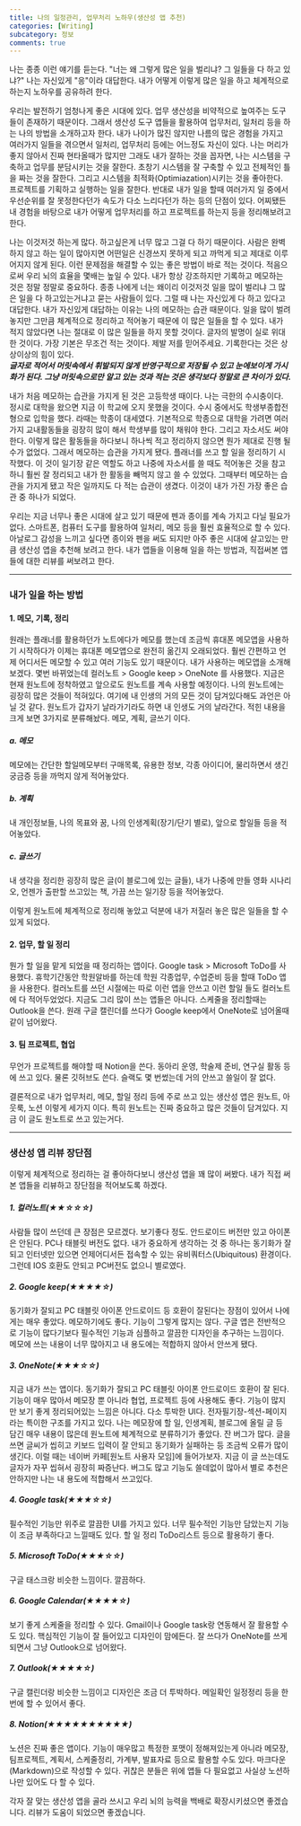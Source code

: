 ```yaml
---
title: 나의 일정관리, 업무처리 노하우(생산성 앱 추천)
categories: [Writing]
subcategory: 정보
comments: true
---
```


나는 종종 이런 얘기를 듣는다. "너는 왜 그렇게 많은 일을 벌리냐? 그 일들을 다 하고 있냐?" 나는 자신있게 "응"이라 대답한다. 내가 어떻게 이렇게 많은 일을 하고 체계적으로 하는지 노하우를 공유하려 한다.

우리는 발전하기 엄청나게 좋은 시대에 있다. 업무 생산성을 비약적으로 높여주는 도구들이 존재하기 때문이다. 그래서 생산성 도구 앱들을 활용하여 업무처리, 일처리 등을 하는 나의 방법을 소개하고자 한다. 내가 나이가 많진 않지만 나름의 많은 경험을 가지고 여러가지 일들을 겪으면서 일처리, 업무처리 등에는 어느정도 자신이 있다. 나는 머리가 좋지 않아서 진짜 현타올때가 많지만 그래도 내가 잘하는 것을 꼽자면, 나는 시스템을 구축하고 업무를 분담시키는 것을 잘한다. 초창기 시스템을 잘 구축할 수 있고 전체적인 틀을 짜는 것을 잘한다. 그리고 시스템을 최적화(Optimiazation)시키는 것을 좋아한다. 프로젝트를 기획하고 실행하는 일을 잘한다. 반대로 내가 일을 할때 여러가지 일 중에서 우선순위를 잘 못정한다던가 속도가 다소 느리다던가 하는 등의 단점이 있다. 어찌됐든 내 경험을 바탕으로 내가 어떻게 업무처리를 하고 프로젝트를 하는지 등을 정리해보려고 한다.

나는 이것저것 하는게 많다. 하고싶은게 너무 많고 그걸 다 하기 때문이다. 사람은 완벽하지 않고 하는 일이 많아지면 어떤일은 신경쓰지 못하게 되고 까먹게 되고 제대로 이루어지지 않게 된다. 이런 문제점을 해결할 수 있는 좋은 방법이 바로 적는 것이다. 적음으로써 우리 뇌의 효율을 몇배는 높일 수 있다. 내가 항상 강조하지만 기록하고 메모하는 것은 정말 정말로 중요하다. 종종 나에게 너는 왜이리 이것저것 일을 많이 벌리냐 그 많은 일을 다 하고있는거냐고 묻는 사람들이 있다. 그럴 때 나는 자신있게 다 하고 있다고 대답한다. 내가 자신있게 대답하는 이유는 나의 메모하는 습관 때문이다. 일을 많이 벌려놓지만 그만큼 체계적으로 정리하고 적어놓기 때문에 이 많은 일들을 할 수 있다. 내가 적지 않았다면 나는 절대로 이 많은 일들을 하지 못할 것이다. 글자의 발명이 실로 위대한 것이다. 가장 기본은 무조건 적는 것이다. 제발 저를 믿어주세요. 기록한다는 것은 상상이상의 힘이 있다.  
***글자로 적어서 머릿속에서 휘발되지 않게 반영구적으로 저장될 수 있고 눈에보이게 가시화가 된다. 그냥 머릿속으로만 알고 있는 것과 적는 것은 생각보다 정말로 큰 차이가 있다.***

내가 처음 메모하는 습관을 가지게 된 것은 고등학생 때이다. 나는 극한의 수시충이다. 정시로 대학을 왔으면 지금 이 학교에 오지 못했을 것이다. 수시 중에서도 학생부종합전형으로 입학을 했다. 라때는 학종이 대세였다. 기본적으로 학종으로 대학을 가려면 여러가지 교내활동들을 굉장히 많이 해서 학생부를 많이 채워야 한다. 그리고 자소서도 써야 한다. 이렇게 많은 활동들을 하다보니 하나씩 적고 정리하지 않으면 뭔가 제대로 진행 될 수가 없었다. 그래서 메모하는 습관을 가지게 됐다. 플래너를 쓰고 할 일을 정리하기 시작했다. 이 것이 일기장 같은 역할도 하고 나중에 자소서를 쓸 때도 적어놓은 것을 참고하니 훨씬 잘 정리되고 내가 한 활동을 빼먹지 않고 쓸 수 있었다. 그때부터 메모하는 습관을 가지게 됐고 작은 일까지도 다 적는 습관이 생겼다. 이것이 내가 가진 가장 좋은 습관 중 하나가 되었다.

우리는 지금 너무나 좋은 시대에 살고 있기 때문에 펜과 종이를 계속 가지고 다닐 필요가 없다. 스마트폰, 컴퓨터 도구를 활용하여 일처리, 메모 등을 훨씬 효율적으로 할 수 있다. 아날로그 감성을 느끼고 싶다면 종이와 펜을 써도 되지만 아주 좋은 시대에 살고있는 만큼 생산성 앱을 추천해 보려고 한다. 내가 앱들을 이용해 일을 하는 방법과, 직접써본 앱들에 대한 리뷰를 써보려고 한다.

----

### 내가 일을 하는 방법

#### 1. 메모, 기록, 정리

원래는 플래너를 활용하던가 노트에다가 메모를 했는데 조금씩 휴대폰 메모앱을 사용하기 시작하다가 이제는 휴대폰 메모앱으로 완전히 옮긴지 오래되었다. 훨씬 간편하고 언제 어디서든 메모할 수 있고 여러 기능도 있기 때문이다. 내가 사용하는 메모앱을 소개해 보겠다. 몇번 바뀌었는데 
컬러노트 > Google keep > OneNote 를 사용했다. 지금은 현재 원노트에 정착하였고 앞으로도 원노트를 계속 사용할 예정이다. 나의 원노트에는 굉장히 많은 것들이 적혀있다. 여기에 내 인생의 거의 모든 것이 담겨있다해도 과언은 아닐 것 같다. 원노트가 갑자기 날라가기라도 하면 내 인생도 거의 날라간다. 적힌 내용을 크게 보면 3가지로 분류해놨다. 메모, 계획, 글쓰기 이다.

##### a. 메모
메모에는 간단한 할일메모부터 구매목록, 유용한 정보, 각종 아이디어, 물리하면서 생긴 궁금증 등을 까먹지 않게 적어놓았다.
##### b. 계획
내 개인정보들, 나의 목표와 꿈, 나의 인생계획(장기/단기 별로), 앞으로 할일들 등을 적어놓았다. 
##### c. 글쓰기
내 생각을 정리한 굉장히 많은 글(이 블로그에 있는 글들), 내가 나중에 만들 영화 시나리오, 언젠가 출판할 쓰고있는 책, 가끔 쓰는 일기장 등을 적어놓았다.  

이렇게 원노트에 체계적으로 정리해 놓았고 덕분에 내가 저질러 놓은 많은 일들을 할 수 있게 되었다.


#### 2. 업무, 할 일 정리

뭔가 할 일을 맡게 되었을 때 정리하는 앱이다. 
Google task > Microsoft ToDo를 사용했다. 휴학기간동안 학원알바를 하는데 학원 각종업무, 수업준비 등을 할때 ToDo 앱을 사용한다. 컬러노트를 쓰던 시절에는 따로 이런 앱을 안쓰고 이런 할일 들도 컬러노트에 다 적어두었었다. 지금도 그리 많이 쓰는 앱들은 아니다.
스케줄을 정리할때는 Outlook을 쓴다. 원래 구글 캘린더를 쓰다가 Google keep에서 OneNote로 넘어올때 같이 넘어왔다.


#### 3. 팀 프로젝트, 협업

무언가 프로젝트를 해야할 때 Notion을 쓴다. 동아리 운영, 학술제 준비, 연구실 활동 등에 쓰고 있다. 물론 깃허브도 쓴다. 슬랙도 몇 번썼는데 거의 안쓰고 쓸일이 잘 없다.

결론적으로 내가 업무처리, 메모, 할일 정리 등에 주로 쓰고 있는 생산성 앱은 원노트, 아웃룩, 노션 이렇게 세가지 이다. 특히 원노트는 진짜 중요하고 많은 것들이 담겨있다. 지금 이 글도 원노트로 쓰고 있는거다.

----



### 생산성 앱 리뷰 장단점

이렇게 체계적으로 정리하는 걸 좋아하다보니 생산성 앱을 꽤 많이 써봤다. 내가 직접 써본 앱들을 리뷰하고 장단점을 적어보도록 하겠다.

##### 1. 컬러노트(★★☆☆☆)
사람들 많이 쓰던데 큰 장점은 모르겠다. 보기좋다 정도. 안드로이드 버전만 있고 아이폰은 안된다. PC나 태블릿 버전도 없다. 내가 중요하게 생각하는 것 중 하나는 동기화가 잘 되고 인터넷만 있으면 언제어디서든 접속할 수 있는 유비쿼터스(Ubiquitous) 환경이다. 그런데 IOS 호환도 안되고 PC버전도 없으니 별로였다.

##### 2. Google keep(★★★★☆)
동기화가 잘되고 PC 태블릿 아이폰 안드로이드 등 호환이 잘된다는 장점이 있어서 나에게는 매우 좋았다. 메모하기에도 좋다. 기능이 그렇게 많지는 않다. 구글 앱은 전반적으로 기능이 많다기보다 필수적인 기능과 심플하고 깔끔한 디자인을 추구하는 느낌이다. 메모에 쓰는 내용이 너무 많아지고 내 용도에는 적합하지 않아서 안쓰게 됐다.

##### 3. OneNote(★★★☆☆)
지금 내가 쓰는 앱이다. 동기화가 잘되고 PC 태블릿 아이폰 안드로이드 호환이 잘 된다. 기능이 매우 많아서 메모장 뿐 아니라 협업, 프로젝트 등에 사용해도 좋다. 기능이 많지만 보기 좋게 정리되어있는 느낌은 아니다. 다소 투박한 UI다. 전자필기장-섹션-페이지 라는 특이한 구조를 가지고 있다. 나는 메모장에 할 일, 인생계획, 블로그에 올릴 글 등 담긴 매우 내용이 많은데 원노트에 체계적으로 분류하기가 좋았다. 잔 버그가 많다. 글을 쓰면 글씨가 씹히고 키보드 입력이 잘 안되고 동기화가 실패하는 등 조금씩 오류가 많이 생긴다. 이럴 때는 네이버 카페[원노트 사용자 모임]에 들어가보자. 지금 이 글 쓰는데도 글자가 자꾸 씹혀서 굉장히 짜증난다. 버그도 많고 기능도 쓸데없이 많아서 별로 추천은 안하지만 나는 내 용도에 적합해서 쓰고있다.

##### 4. Google task(★★★☆☆)
필수적인 기능만 위주로 깔끔한 UI를 가지고 있다. 너무 필수적인 기능만 담았는지 기능이 조금 부족하다고 느낄때도 있다. 할 일 정리 ToDo리스트 등으로 활용하기 좋다.

##### 5. Microsoft ToDo(★★★☆☆)
구글 태스크랑 비슷한 느낌이다. 깔끔하다.

##### 6. Google Calendar(★★★★☆)
보기 좋게 스케줄을 정리할 수 있다. Gmail이나 Google task랑 연동해서 잘 활용할 수도 있다. 핵심적인 기능이 잘 들어있고 디자인이 맘에든다. 잘 쓰다가 OneNote를 쓰게되면서 그냥 Outlook으로 넘어왔다.

##### 7. Outlook(★★★★☆)
구글 캘린더랑 비슷한 느낌이고 디자인은 조금 더 투박하다. 메일확인 일정정리 등을 한번에 할 수 있어서 좋다.

##### 8. Notion(★★★★★★★★★★)
노션은 진짜 좋은 앱이다. 기능이 매우많고 특정한 포맷이 정해져있는게 아니라 메모장, 팀프로젝트, 계획서, 스케줄정리, 가계부, 발표자료 등으로 활용할 수도 있다. 마크다운(Markdown)으로 작성할 수 있다. 귀찮은 분들은 위에 앱들 다 필요없고 사실상 노션하나만 있어도 다 할 수 있다.
    
각자 잘 맞는 생산성 앱을 골라 쓰시고 우리 뇌의 능력을 백배로 확장시키셨으면 좋겠습니다. 리뷰가 도움이 되었으면 좋겠습니다.
